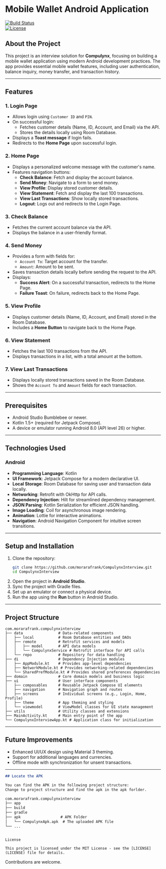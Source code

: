 # Mobile Wallet Android Application

[![Build Status](https://img.shields.io/badge/build-passing-brightgreen)](https://shields.io)  
[![License](https://img.shields.io/badge/license-MIT-blue)](LICENSE)

## About the Project

This project is an interview solution for **Compulynx**, focusing on building a mobile wallet application using modern Android development practices. The app provides essential mobile wallet features, including user authentication, balance inquiry, money transfer, and transaction history.

---

## Features

### 1. **Login Page**
- Allows login using `Customer ID` and `PIN`.
- On successful login:
  - Fetches customer details (Name, ID, Account, and Email) via the API.
  - Stores the details locally using Room Database.
- Displays a **Toast message** if login fails.
- Redirects to the **Home Page** upon successful login.

### 2. **Home Page**
- Displays a personalized welcome message with the customer's name.
- Features navigation buttons:
  - **Check Balance**: Fetch and display the account balance.
  - **Send Money**: Navigate to a form to send money.
  - **View Profile**: Display stored customer details.
  - **View Statement**: Fetch and display the last 100 transactions.
  - **View Last Transactions**: Show locally stored transactions.
  - **Logout**: Logs out and redirects to the Login Page.

### 3. **Check Balance**
- Fetches the current account balance via the API.
- Displays the balance in a user-friendly format.

### 4. **Send Money**
- Provides a form with fields for:
  - `Account To`: Target account for the transfer.
  - `Amount`: Amount to be sent.
- Saves transaction details locally before sending the request to the API.
- Displays:
  - **Success Alert**: On a successful transaction, redirects to the Home Page.
  - **Failure Toast**: On failure, redirects back to the Home Page.

### 5. **View Profile**
- Displays customer details (Name, ID, Account, and Email) stored in the Room Database.
- Includes a **Home Button** to navigate back to the Home Page.

### 6. **View Statement**
- Fetches the last 100 transactions from the API.
- Displays transactions in a list, with a total amount at the bottom.

### 7. **View Last Transactions**
- Displays locally stored transactions saved in the Room Database.
- Shows the `Account To` and `Amount` fields for each transaction.

---

## Prerequisites

- Android Studio Bumblebee or newer.
- Kotlin 1.5+ (required for Jetpack Compose).
- A device or emulator running Android 8.0 (API level 26) or higher.

---

## Technologies Used

### Android
- **Programming Language**: Kotlin
- **UI Framework**: Jetpack Compose for a modern declarative UI.
- **Local Storage**: Room Database for saving user and transaction data locally.
- **Networking**: Retrofit with OkHttp for API calls.
- **Dependency Injection**: Hilt for streamlined dependency management.
- **JSON Parsing**: Kotlin Serialization for efficient JSON handling.
- **Image Loading**: Coil for asynchronous image rendering.
- **Animation**: Lottie for interactive animations.
- **Navigation**: Android Navigation Component for intuitive screen transitions.

---

## Setup and Installation

1. Clone the repository:
   ```bash
   git clone https://github.com/morarafrank/CompulynxInterview.git
   cd CompulynxInterview
   ```
2. Open the project in **Android Studio**.
3. Sync the project with Gradle files.
4. Set up an emulator or connect a physical device.
5. Run the app using the **Run** button in Android Studio.

---

## Project Structure

```
com.morarafrank.compulynxinterview
├── data                # Data-related components
│   ├── local           # Room Database entities and DAOs
│   ├── remote          # Retrofit services and models
│   │   ├── model       # API data models
│   │   └── CompulynxService # Retrofit interface for API calls
│   └── repo            # Repository for data handling
├── di                  # Dependency Injection modules
│   ├── AppModule.kt    # Provides app-level dependencies
│   ├── NetworkModule.kt # Provides networking-related dependencies
│   └── SharedPrefModule.kt # Provides shared preferences dependencies
├── domain              # Core domain models and business logic
├── ui                  # User interface components
│   ├── composables     # Reusable Jetpack Compose UI elements
│   ├── navigation      # Navigation graph and routes
│   ├── screens         # Individual screens (e.g., Login, Home, Profile)
│   ├── theme           # App theming and styling
│   └── viewmodel       # ViewModel classes for UI state management
├── utils               # Utility classes and extensions
├── MainActivity.kt     # Main entry point of the app
└── CompulynxInterviewApp.kt # Application class for initialization
```

---

## Future Improvements
- Enhanced UI/UX design using Material 3 theming.
- Support for additional languages and currencies.
- Offline mode with synchronization for unsent transactions.

--- 

```markdown
## Locate the APK

You can find the APK in the following project structure:
Change to project structure and find the apk in the apk forlder.

com.morarafrank.compulynxinterview
├── app
├── build
├── gradle
├── apk                  # APK Folder
│   └── CompulynxApk.apk  # The uploaded APK file
└── ...
```


```

License

This project is licensed under the MIT License - see the [LICENSE](LICENSE) file for details.
```
Contributions are welcome.
